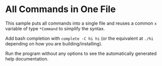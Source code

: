 # All Commands in One File

This sample puts all commands into a single file and reuses a common
`x` variable of type `*Command` to simplify the syntax.

Add bash completion with `complete -C hi hi` (or the equivalent at
`./hi` depending on how you are building/installing).

Run the program without any options to see the automatically generated
help documentation.
